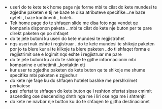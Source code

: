 - useri do te kete tek home page nje forme mbi te cilat do 
kete mundesi te zgjedhe paketen e tij ne baze te disa atributeve specifike...ne baze qyteti , baze kontinenti , hoteli..
- Tek home page do te shfaqen slide me disa foto nga vendet qe kompania disponon 
paketa ...mbi te cilat do kete nje buton per te pare direkt paketen qe po shfaqet
- do te jete butoni ku useri do kete mundesi te regjistrohet 
- nqs useri nuk eshte i regjistruar ..do te kete mundesi te shikoje paketen por jo ta blere 
kur ai te klikoje ta blere paketen ..do ti shfaqet forma e regjistrimit ose e logimit nqs eshte i regjistruar me pare 
- do te jete butoni ku ai do te shikoje te gjithe informacionin mbi kompanine e udhetimit ,,kontaktin etj 
- kur user te zgjedhe paketen do kete buton qe te shikoje me shume specifika mbi paketen e zgjedhur 
- do kete nje faqe ku do shfaqen hotelet bashke me pershkrimet perkatese 
- pasi ofertat te shfaqen do kete buton qe i reshton ofertat sipas cmimit 
ascending ose descending dmth nga me i liri ose nga me i shtrenjti 
- do kete ne navbar nje button ku do te shfaqen te gjitha destinacionet